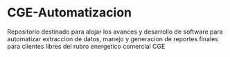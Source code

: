 # CGE-Automatizacion
Repositorio destinado para alojar los avances y desarrollo de software para automatizar extraccion de datos, manejo y generacion de reportes finales para clientes libres del rubro energetico comercial CGE
